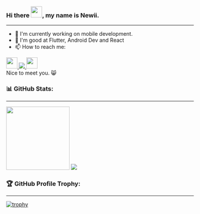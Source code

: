 ### Hi there <img src="https://raw.githubusercontent.com/MartinHeinz/MartinHeinz/master/wave.gif" width="30px">, my name is Newii.
---
- 🔭 I'm currently working on mobile development.
- 🌱 I'm good at Flutter, Android Dev and React
- 📫 How to reach me: <br>
<a href = "https://www.facebook.com/Nachi.new.Nicha" target="blank">
  <img src="https://img.icons8.com/fluency/30/000000/facebook-new.png" height='30'/>
</a>
<a href = "https://www.instagram.com/newiiiiiiiiiiiiiiiiiiii/" target="blank">
  <img src="https://img.icons8.com/office/30/000000/instagram-new.png"/>
</a>
<a href="https://www.linkedin.com/in/nicha-songkiwattanapacharoen-5539b7204/" target="blank"><img src="https://i.imgur.com/a5jDgN0.png" height='30'></a>
<br>
Nice to meet you. 😸

### 📊 GitHub Stats:
---
<div>
  <img src="https://github-readme-stats.vercel.app/api?username=Newiihuhu&show_icons=true&theme=dark" height="170"/>
  <img src="https://github-readme-stats.vercel.app/api/top-langs/?username=Newiihuhu&layout=compact&theme=dark"/>
</div>

### 🏆 GitHub Profile Trophy:
---
[![trophy](https://github-profile-trophy.vercel.app/?username=Newiihuhu&theme=onedark&column=8&margin-w=15&margin-h=15&rank=S)](https://github.com/ryo-ma/github-profile-trophy)



